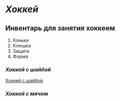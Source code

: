 # *Хоккей*

## **Инвентарь для занятия хоккеем** ##
1. Коньки
2. Клюшка
3. Защита
4. Форма

### *Хоккей с шайбой* ###

[Хоккей с шайбой](https://ru.wikipedia.org/wiki/%D0%A5%D0%BE%D0%BA%D0%BA%D0%B5%D0%B9_%D1%81_%D0%BC%D1%8F%D1%87%D0%BE%D0%BC)

### *Хоккей с мячом* ###




